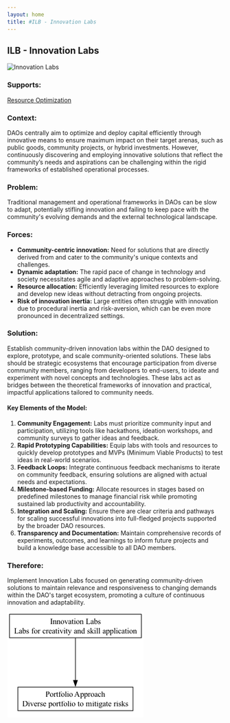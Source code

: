 ```yaml
---
layout: home
title: #ILB - Innovation Labs
---
```


## ILB - Innovation Labs

![Innovation Labs](./output/illustration/innovation_labs_illustration_v3.png)

### Supports:
[Resource Optimization](./resource_optimization.html)

### Context:
DAOs centrally aim to optimize and deploy capital efficiently through innovative means to ensure maximum impact on their target arenas, such as public goods, community projects, or hybrid investments. However, continuously discovering and employing innovative solutions that reflect the community’s needs and aspirations can be challenging within the rigid frameworks of established operational processes.

### Problem:
Traditional management and operational frameworks in DAOs can be slow to adapt, potentially stifling innovation and failing to keep pace with the community's evolving demands and the external technological landscape.

### Forces:
- **Community-centric innovation:** Need for solutions that are directly derived from and cater to the community's unique contexts and challenges.
- **Dynamic adaptation:** The rapid pace of change in technology and society necessitates agile and adaptive approaches to problem-solving.
- **Resource allocation:** Efficiently leveraging limited resources to explore and develop new ideas without detracting from ongoing projects.
- **Risk of innovation inertia:** Large entities often struggle with innovation due to procedural inertia and risk-aversion, which can be even more pronounced in decentralized settings.

### Solution:
Establish community-driven innovation labs within the DAO designed to explore, prototype, and scale community-oriented solutions. These labs should be strategic ecosystems that encourage participation from diverse community members, ranging from developers to end-users, to ideate and experiment with novel concepts and technologies. These labs act as bridges between the theoretical frameworks of innovation and practical, impactful applications tailored to community needs.

#### Key Elements of the Model:
1. **Community Engagement:** Labs must prioritize community input and participation, utilizing tools like hackathons, ideation workshops, and community surveys to gather ideas and feedback.
2. **Rapid Prototyping Capabilities:** Equip labs with tools and resources to quickly develop prototypes and MVPs (Minimum Viable Products) to test ideas in real-world scenarios.
3. **Feedback Loops:** Integrate continuous feedback mechanisms to iterate on community feedback, ensuring solutions are aligned with actual needs and expectations.
4. **Milestone-based Funding:** Allocate resources in stages based on predefined milestones to manage financial risk while promoting sustained lab productivity and accountability.
5. **Integration and Scaling:** Ensure there are clear criteria and pathways for scaling successful innovations into full-fledged projects supported by the broader DAO resources.
6. **Transparency and Documentation:** Maintain comprehensive records of experiments, outcomes, and learnings to inform future projects and build a knowledge base accessible to all DAO members.

### Therefore:
Implement Innovation Labs focused on generating community-driven solutions to maintain relevance and responsiveness to changing demands within the DAO's target ecosystem, promoting a culture of continuous innovation and adaptability.


![Innovation Labs](./output/innovation_labs_specific_graph_v3.png)
